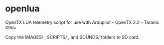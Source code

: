 # openlua
OpenTX LUA telemetry script for use with Ardupilot - OpenTX 2.2 - Taranis X9d+

Copy the IMAGES/ , SCRIPTS/ , and SOUNDS/ folders to SD card.
